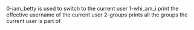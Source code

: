 0-iam_betty is used to switch to the current user
1-whi_am_i print the effective username of the current user
2-groups prints all the groups the current user is part of 
